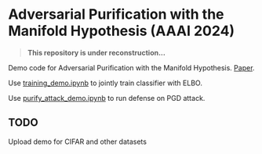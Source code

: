 # Adversarial Purification with the Manifold Hypothesis (AAAI 2024)

> **This repository is under reconstruction...**

Demo code for Adversarial Purification with the Manifold Hypothesis. [Paper](https://ojs.aaai.org/index.php/AAAI/article/view/29574).

Use [training_demo.ipynb](training_demo.ipynb) to jointly train classifier with ELBO.

Use [purify_attack_demo.ipynb](purify_attack_demo.ipynb) to run defense on PGD attack.

## TODO

Upload demo for CIFAR and other datasets
